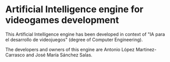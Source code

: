 # Artificial Intelligence engine for videogames development

This Artificial Intelligence engine has been developed in context of "IA para el desarrollo de videojuegos" (degree of Computer Engineering). 

The developers and owners of this engine are Antonio López Martinez-Carrasco and José María Sánchez Salas.
